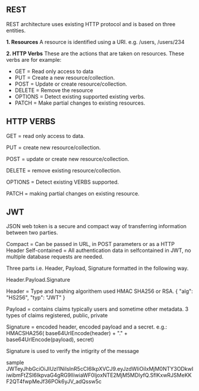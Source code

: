 ## REST
REST architecture uses existing HTTP protocol and is based on three entities.

**1. Resources**
A resource is identified using a URI. e.g. /users, /users/234

**2. HTTP Verbs**
These are the actions that are taken on resources. These verbs are for example:
- GET = Read only access to data
- PUT = Create a new resource/collection.
- POST = Update or create resource/collection.
- DELETE = Remove the resource
- OPTIONS = Detect existing supported existing verbs.
- PATCH = Make partial changes to existing resources.


## HTTP VERBS
GET = read only access to data.

PUT = create new resource/collection.

POST = update or create new resource/collection.

DELETE = remove existing resource/collection.

OPTIONS = Detect existing VERBS supported.

PATCH = making partial changes on existing resource.


## JWT
JSON web token is a secure and compact way of transferring information between two parties.

Compact = Can be passed in URL, in POST parameters or as a HTTP Header
Self-contained = All authentication data in selfcontained in JWT, no multiple database requests are needed.

Three parts i.e. Header, Payload, Signature formatted in the following way.

Header.Payload.Signature

Header = Type and hashing algorithem used HMAC SHA256 or RSA.
{
  "alg": "HS256",
  "typ": "JWT"
}

Payload = contains claims typically users and sometime other metadata. 3 types of claims registered, public, private

Signature = encoded header, encoded payload and a secret. e.g.:
HMACSHA256(
  base64UrlEncode(header) + "." +
  base64UrlEncode(payload),
  secret)

Signature is used to verify the intigrity of the message

sample JWTeyJhbGciOiJIUzI1NiIsInR5cCI6IkpXVCJ9.eyJzdWIiOiIxMjM0NTY3ODkwIiwibmFtZSI6IkpvaG4gRG9lIiwiaWF0IjoxNTE2MjM5MDIyfQ.SflKxwRJSMeKKF2QT4fwpMeJf36POk6yJV_adQssw5c

